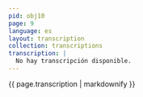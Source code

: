 ```yaml
---
pid: obj10
page: 9
language: es
layout: transcription
collection: transcriptions
transcription: |
  No hay transcripción disponible.
---
```


{{ page.transcription | markdownify }}
